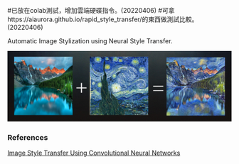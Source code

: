 #已放在colab測試，增加雲端硬碟指令。(20220406)
#可拿https://aiaurora.github.io/rapid_style_transfer/的東西做測試比較。(20220406)

Automatic Image Stylization using Neural Style Transfer.

![Result](docs/result.png)

### References
[Image Style Transfer Using Convolutional Neural Networks](https://openaccess.thecvf.com/content_cvpr_2016/html/Gatys_Image_Style_Transfer_CVPR_2016_paper.html)
